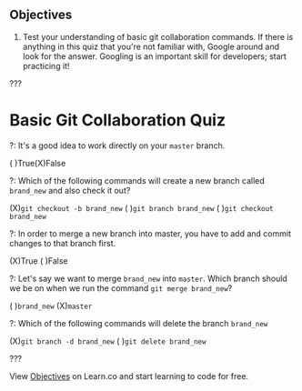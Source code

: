 ## Objectives

1. Test your understanding of basic git collaboration commands. If there is anything in this quiz that you're not familiar with, Google around and look for the answer. Googling is an important skill for developers; start practicing it!

???

# Basic Git Collaboration Quiz

?: It's a good idea to work directly on your `master` branch.

( )True(X)False

?: Which of the following commands will create a new branch called `brand_new` and also check it out?

(X)`git checkout -b brand_new` ( )`git branch brand_new` ( )`git checkout brand_new`

?: In order to merge a new branch into master, you have to add and commit changes to that branch first.

(X)True ( )False

?: Let's say we want to merge `brand_new` into `master`. Which branch should we be on when we run the command `git merge brand_new`?

( )`brand_new` (X)`master`


?: Which of the following commands will delete the branch `brand_new`

(X)`git branch -d brand_new` ( )`git delete brand_new`

???

<p data-visibility='hidden'>View <a href='https://learn.co/lessons/git-collaboration-quiz' title='Objectives'>Objectives</a> on Learn.co and start learning to code for free.</p>
